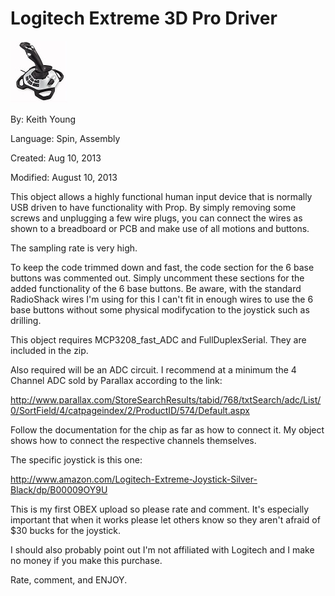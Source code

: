 # Logitech Extreme 3D Pro Driver

![414X2Z0A7TLsm.jpg](414X2Z0A7TLsm.jpg)

By: Keith Young

Language: Spin, Assembly

Created: Aug 10, 2013

Modified: August 10, 2013

This object allows a highly functional human input device that is normally USB driven to have functionality with Prop. By simply removing some screws and unplugging a few wire plugs, you can connect the wires as shown to a breadboard or PCB and make use of all motions and buttons.  
  
The sampling rate is very high.  
  
To keep the code trimmed down and fast, the code section for the 6 base buttons was commented out. Simply uncomment these sections for the added functionality of the 6 base buttons. Be aware, with the standard RadioShack wires I'm using for this I can't fit in enough wires to use the 6 base buttons without some physical modifycation to the joystick such as drilling.  
  
This object requires MCP3208\_fast\_ADC and FullDuplexSerial. They are included in the zip.  
  
Also required will be an ADC circuit. I recommend at a minimum the 4 Channel ADC sold by Parallax according to the link:  
  
http://www.parallax.com/StoreSearchResults/tabid/768/txtSearch/adc/List/0/SortField/4/catpageindex/2/ProductID/574/Default.aspx  
  
Follow the documentation for the chip as far as how to connect it. My object shows how to connect the respective channels themselves.  
  
The specific joystick is this one:  
  
http://www.amazon.com/Logitech-Extreme-Joystick-Silver-Black/dp/B00009OY9U  
  
This is my first OBEX upload so please rate and comment. It's especially important that when it works please let others know so they aren't afraid of $30 bucks for the joystick.  
  
I should also probably point out I'm not affiliated with Logitech and I make no money if you make this purchase.  
  
Rate, comment, and ENJOY.
